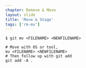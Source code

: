 ```yaml
---
chapter: Remove & Move
layout: slide
title: 'Move & Stage'
tags: ['rm-mv']
---
```


	$ git mv <FILENAME> <NEWFILENAME>

	# Move with OS or tool,
	mv <FILENAME> <NEWFILENAME>
	# Then follow up with git add
	git add -A .
